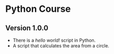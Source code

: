 # Python Course

## Version 1.0.0
-   There is a *hello world!* script in Python.
-   A script that calculates the area from a circle.